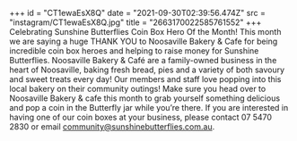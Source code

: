 +++
id = "CT1ewaEsX8Q"
date = "2021-09-30T02:39:56.474Z"
src = "instagram/CT1ewaEsX8Q.jpg"
title = "2663170022585761552"
+++
Celebrating Sunshine Butterflies Coin Box Hero Of the Month! This month we are saying a huge THANK YOU to Noosaville Bakery & Cafe for being incredible coin box heroes and helping to raise money for Sunshine Butterflies. Noosaville Bakery & Café are a family-owned business in the heart of Noosaville, baking fresh bread, pies and a variety of both savoury and sweet treats every day! Our members and staff love popping into this local bakery on their community outings! Make sure you head over to Noosaville Bakery & cafe this month to grab yourself something delicious and pop a coin in the Butterfly jar while you’re there. If you are interested in having one of our coin boxes at your business, please contact 07 5470 2830 or email community@sunshinebutterflies.com.au.
